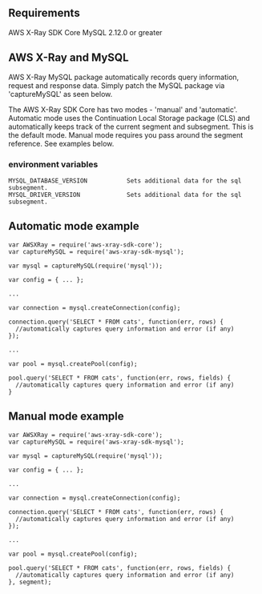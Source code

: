 
## Requirements

  AWS X-Ray SDK Core
  MySQL 2.12.0 or greater

## AWS X-Ray and MySQL

AWS X-Ray MySQL package automatically records query information, request and response data.
Simply patch the MySQL package via 'captureMySQL' as seen below.

The AWS X-Ray SDK Core has two modes - 'manual' and 'automatic'.
Automatic mode uses the Continuation Local Storage package (CLS) and automatically keeps track of the current segment and subsegment. This is the default mode.
Manual mode requires you pass around the segment reference. See examples below.

### environment variables

    MYSQL_DATABASE_VERSION           Sets additional data for the sql subsegment.
    MYSQL_DRIVER_VERSION             Sets additional data for the sql subsegment.

## Automatic mode example

    var AWSXRay = require('aws-xray-sdk-core');
    var captureMySQL = require('aws-xray-sdk-mysql');

    var mysql = captureMySQL(require('mysql'));

    var config = { ... };

    ...

    var connection = mysql.createConnection(config);

    connection.query('SELECT * FROM cats', function(err, rows) {
      //automatically captures query information and error (if any)
    });

    ...

    var pool = mysql.createPool(config);

    pool.query('SELECT * FROM cats', function(err, rows, fields) {
      //automatically captures query information and error (if any)
    }

## Manual mode example

    var AWSXRay = require('aws-xray-sdk-core');
    var captureMySQL = require('aws-xray-sdk-mysql');

    var mysql = captureMySQL(require('mysql'));

    var config = { ... };

    ...

    var connection = mysql.createConnection(config);

    connection.query('SELECT * FROM cats', function(err, rows) {
      //automatically captures query information and error (if any)
    });

    ...

    var pool = mysql.createPool(config);

    pool.query('SELECT * FROM cats', function(err, rows, fields) {
      //automatically captures query information and error (if any)
    }, segment);

